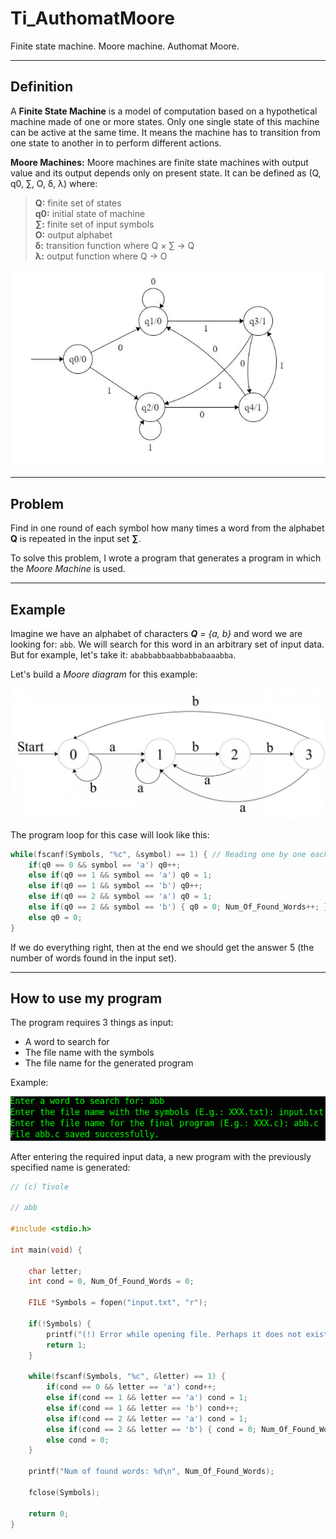 # Ti_AuthomatMoore
Finite state machine. Moore machine. Authomat Moore.

---

## Definition

A <b>Finite State Machine</b> is a model of computation based on a hypothetical machine made of one or more states. Only one single state of this machine can be active at the same time. It means the machine has to transition from one state to another in to perform different actions.

<b>Moore Machines:</b> Moore machines are finite state machines with output value and its output depends only on present state. It can be defined as (Q, q0, ∑, O, δ, λ) where:

> <b>Q:</b> finite set of states  
> <b>q0:</b> initial state of machine  
> <b>∑:</b> finite set of input symbols  
> <b>O:</b> output alphabet  
> <b>δ:</b> transition function where Q × ∑ → Q  
> <b>λ:</b> output function where Q → O  

<p align="center">
  <img src="img/moore_machine.jpg">
</p>

---

## Problem

Find in one round of each symbol how many times a word from the alphabet <b>Q</b> is repeated in the input set <b>∑</b>.

To solve this problem, I wrote a program that generates a program in which the <i>Moore Machine</i> is used.

---

## Example

Imagine we have an alphabet of characters <i><b>Q</b> = {a, b}</i> and word we are looking for: `abb`. We will search for this word in an arbitrary set of input data. But for example, let's take it: `ababbabbaabbabbabaaabba`.

Let's build a <i>Moore diagram</i> for this example:

<p align="center">
  <img src="img/abb.jpg">
</p>

The program loop for this case will look like this:

```cpp
while(fscanf(Symbols, "%c", &symbol) == 1) { // Reading one by one each symbol of input data.
    if(q0 == 0 && symbol == 'a') q0++;
    else if(q0 == 1 && symbol == 'a') q0 = 1;
    else if(q0 == 1 && symbol == 'b') q0++;
    else if(q0 == 2 && symbol == 'a') q0 = 1;
    else if(q0 == 2 && symbol == 'b') { q0 = 0; Num_Of_Found_Words++; } // We found the right word
    else q0 = 0;
}
```

If we do everything right, then at the end we should get the answer 5 (the number of words found in the input set).

---

## How to use my program

The program requires 3 things as input:

* A word to search for
* The file name with the symbols
* The file name for the generated program

Example:

<p align="center">
  <img src="img/screen.png">
</p>

After entering the required input data, a new program with the previously specified name is generated:

```cpp
// (c) Tivole

// abb

#include <stdio.h>

int main(void) {

	char letter;
	int cond = 0, Num_Of_Found_Words = 0;

	FILE *Symbols = fopen("input.txt", "r");

	if(!Symbols) {
		printf("(!) Error while opening file. Perhaps it does not exist.\n");
		return 1;
	}

	while(fscanf(Symbols, "%c", &letter) == 1) {
		if(cond == 0 && letter == 'a') cond++;
		else if(cond == 1 && letter == 'a') cond = 1;
		else if(cond == 1 && letter == 'b') cond++;
		else if(cond == 2 && letter == 'a') cond = 1;
		else if(cond == 2 && letter == 'b') { cond = 0; Num_Of_Found_Words++; }
		else cond = 0;
	}

	printf("Num of found words: %d\n", Num_Of_Found_Words);

	fclose(Symbols);

	return 0;
}
```